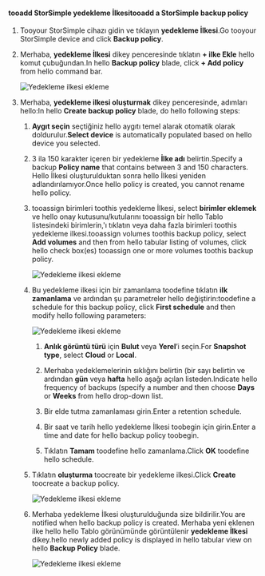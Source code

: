 <!--author=alkohli last changed: 02/10/17-->

#### <a name="tooadd-a-storsimple-backup-policy"></a><span data-ttu-id="5f280-101">tooadd StorSimple yedekleme İlkesi</span><span class="sxs-lookup"><span data-stu-id="5f280-101">tooadd a StorSimple backup policy</span></span>

1. <span data-ttu-id="5f280-102">Tooyour StorSimple cihazı gidin ve tıklayın **yedekleme İlkesi**.</span><span class="sxs-lookup"><span data-stu-id="5f280-102">Go tooyour StorSimple device and click **Backup policy**.</span></span>

2. <span data-ttu-id="5f280-103">Merhaba, **yedekleme İlkesi** dikey penceresinde tıklatın **+ ilke Ekle** hello komut çubuğundan.</span><span class="sxs-lookup"><span data-stu-id="5f280-103">In hello **Backup policy** blade, click **+ Add policy** from hello command bar.</span></span>
   
    ![Yedekleme ilkesi ekleme](./media/storsimple-8000-add-backup-policy-u2/addbupol1.png)

3. <span data-ttu-id="5f280-105">Merhaba, **yedekleme ilkesi oluşturmak** dikey penceresinde, adımları hello:</span><span class="sxs-lookup"><span data-stu-id="5f280-105">In hello **Create backup policy** blade, do hello following steps:</span></span>
   
   1. <span data-ttu-id="5f280-106">**Aygıt seçin** seçtiğiniz hello aygıtı temel alarak otomatik olarak doldurulur.</span><span class="sxs-lookup"><span data-stu-id="5f280-106">**Select device** is automatically populated based on hello device you selected.</span></span>
   
   2. <span data-ttu-id="5f280-107">3 ila 150 karakter içeren bir yedekleme **İlke adı** belirtin.</span><span class="sxs-lookup"><span data-stu-id="5f280-107">Specify a backup **Policy name** that contains between 3 and 150 characters.</span></span> <span data-ttu-id="5f280-108">Hello İlkesi oluşturulduktan sonra hello İlkesi yeniden adlandırılamıyor.</span><span class="sxs-lookup"><span data-stu-id="5f280-108">Once hello policy is created, you cannot rename hello policy.</span></span>
       
   3. <span data-ttu-id="5f280-109">tooassign birimleri toothis yedekleme İlkesi, select **birimler eklemek** ve hello onay kutusunu/kutularını tooassign bir hello Tablo listesindeki birimlerin,'ı tıklatın veya daha fazla birimleri toothis yedekleme ilkesi.</span><span class="sxs-lookup"><span data-stu-id="5f280-109">tooassign volumes toothis backup policy, select **Add volumes** and then from hello tabular listing of volumes, click hello check box(es) tooassign one or more volumes toothis backup policy.</span></span>

       ![Yedekleme ilkesi ekleme](./media/storsimple-8000-add-backup-policy-u2/addbupol2.png)

   4. <span data-ttu-id="5f280-111">Bu yedekleme ilkesi için bir zamanlama toodefine tıklatın **ilk zamanlama** ve ardından şu parametreler hello değiştirin:</span><span class="sxs-lookup"><span data-stu-id="5f280-111">toodefine a schedule for this backup policy, click **First schedule** and then modify hello following parameters:</span></span>

       ![Yedekleme ilkesi ekleme](./media/storsimple-8000-add-backup-policy-u2/addbupol3.png)

       1. <span data-ttu-id="5f280-113">**Anlık görüntü türü** için **Bulut** veya **Yerel**’i seçin.</span><span class="sxs-lookup"><span data-stu-id="5f280-113">For **Snapshot type**, select **Cloud** or **Local**.</span></span>

       2. <span data-ttu-id="5f280-114">Merhaba yedeklemelerinin sıklığını belirtin (bir sayı belirtin ve ardından **gün** veya **hafta** hello aşağı açılan listeden.</span><span class="sxs-lookup"><span data-stu-id="5f280-114">Indicate hello frequency of backups (specify a number and then choose **Days** or **Weeks** from hello drop-down list.</span></span>

       3. <span data-ttu-id="5f280-115">Bir elde tutma zamanlaması girin.</span><span class="sxs-lookup"><span data-stu-id="5f280-115">Enter a retention schedule.</span></span>

       4. <span data-ttu-id="5f280-116">Bir saat ve tarih hello yedekleme İlkesi toobegin için girin.</span><span class="sxs-lookup"><span data-stu-id="5f280-116">Enter a time and date for hello backup policy toobegin.</span></span>

       5. <span data-ttu-id="5f280-117">Tıklatın **Tamam** toodefine hello zamanlama.</span><span class="sxs-lookup"><span data-stu-id="5f280-117">Click **OK** toodefine hello schedule.</span></span>

   5. <span data-ttu-id="5f280-118">Tıklatın **oluşturma** toocreate bir yedekleme ilkesi.</span><span class="sxs-lookup"><span data-stu-id="5f280-118">Click **Create** toocreate a backup policy.</span></span>

       ![Yedekleme ilkesi ekleme](./media/storsimple-8000-add-backup-policy-u2/addbupol4.png)
   
   6. <span data-ttu-id="5f280-120">Merhaba yedekleme İlkesi oluşturulduğunda size bildirilir.</span><span class="sxs-lookup"><span data-stu-id="5f280-120">You are notified when hello backup policy is created.</span></span> <span data-ttu-id="5f280-121">Merhaba yeni eklenen ilke hello hello Tablo görünümünde görüntülenir **yedekleme İlkesi** dikey.</span><span class="sxs-lookup"><span data-stu-id="5f280-121">hello newly added policy is displayed in hello tabular view on hello **Backup Policy** blade.</span></span>

       ![Yedekleme ilkesi ekleme](./media/storsimple-8000-add-backup-policy-u2/addbupol7.png)

